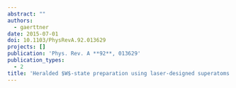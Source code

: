```yaml
---
abstract: ""
authors:
  - gaerttner
date: 2015-07-01
doi: 10.1103/PhysRevA.92.013629
projects: []
publication: 'Phys. Rev. A **92**, 013629'
publication_types:
  - 2
title: 'Heralded $W$-state preparation using laser-designed superatoms'
---
```

